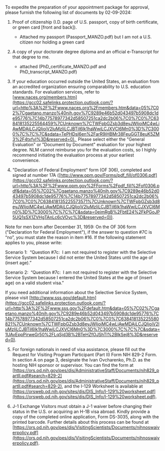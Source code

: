 
To expedite the preparation of your appointment package for approval, please furnish the following list of documents by 02-09-2024:

1. Proof of citizenship (I.D. page of U.S. passport, copy of birth certificate, or green card [front and back]). 
	- Attached my passport (Passport_MANZO.pdf) but I am not a U.S. citizen nor holding a green card

2. A copy of your doctorate degree diploma and an official e-Transcript for that degree to me.
	 - attached  (PhD_certificate_MANZO.pdf and PhD_transcript_MANZO.pdf)

5. If your education occurred outside the United States, an evaluation from an accredited organization ensuring comparability to U.S. education standards. For evaluation services, refer to [www.naces.org/members.htm](https://gcc02.safelinks.protection.outlook.com/?url=http%3A%2F%2Fwww.naces.org%2Fmembers.htm&data=05%7C02%7Cgaetano.manzo%40nih.gov%7C9289e46b52d043497b5908dc1de95776%7C14b77578977342d58507251ca2dc2b06%7C0%7C0%7C638418135225564459%7CUnknown%7CTWFpbGZsb3d8eyJWIjoiMC4wLjAwMDAiLCJQIjoiV2luMzIiLCJBTiI6Ik1haWwiLCJXVCI6Mn0%3D%7C3000%7C%7C%7C&sdata=TePHDsI6en%2FarR9iHBMr38FeuGGT8euK5ZM3%2F4txfyI%3D&reserved=0).  Please select either the "General Evaluation" or "Document by Document" evaluation for your highest degree. NLM cannot reimburse you for the evaluation costs, so I highly recommend initiating the evaluation process at your earliest convenience.

6. "Declaration of Federal Employment" form (OF 306), completed and signed at number 17A ([http://www.opm.gov/Forms/pdf_fill/of0306.pdf](https://gcc02.safelinks.protection.outlook.com/?url=http%3A%2F%2Fwww.opm.gov%2FForms%2Fpdf_fill%2Fof0306.pdf&data=05%7C02%7Cgaetano.manzo%40nih.gov%7C9289e46b52d043497b5908dc1de95776%7C14b77578977342d58507251ca2dc2b06%7C0%7C0%7C638418135225573571%7CUnknown%7CTWFpbGZsb3d8eyJWIjoiMC4wLjAwMDAiLCJQIjoiV2luMzIiLCJBTiI6Ik1haWwiLCJXVCI6Mn0%3D%7C3000%7C%7C%7C&sdata=0eimRgB%2FbtE24%2FkPGoJP5UQ1sSX1ZVHgTAnLc6cVOyc%3D&reserved=0)).

Note for men born after December 31, 1959: On the OF 306 form ("Declaration for Federal Employment"), if the answer to question #7C is “no”, you must state the reason in item #16. If the following statement applies to you, please write:

Scenario 1:  “Question #7c:  I am not required to register with the Selective Service System because I did not enter the United States until the age of (insert age).”

Scenario 2:  “Question #7c:  I am not required to register with the Selective Service System because I entered the United States at the age of (insert age) on a valid student visa.”

If you need additional information about the Selective Service System, please visit [http://www.sss.gov/default.htm](https://gcc02.safelinks.protection.outlook.com/?url=http%3A%2F%2Fwww.sss.gov%2Fdefault.htm&data=05%7C02%7Cgaetano.manzo%40nih.gov%7C9289e46b52d043497b5908dc1de95776%7C14b77578977342d58507251ca2dc2b06%7C0%7C0%7C638418135225580821%7CUnknown%7CTWFpbGZsb3d8eyJWIjoiMC4wLjAwMDAiLCJQIjoiV2luMzIiLCJBTiI6Ik1haWwiLCJXVCI6Mn0%3D%7C3000%7C%7C%7C&sdata=1UAvEppPirweGr50%2FLqSjd3B%2BTeHZfOJShTl%2BIkSej8%3D&reserved=0).

5. For foreign nationals in need of visa assistance, please fill out the Request for Visiting Program Participant (Part II) Form NIH 829-2 Form. In section A on page 3, designate the Ivan Ovcharenko, Ph.D. as the hosting NIH sponsor or supervisor. You can find the form at [https://ors.od.nih.gov/pes/dis/AdministrativeStaff/Documents/nih829_partII.pdf#search=829-2](https://ors.od.nih.gov/pes/dis/AdministrativeStaff/Documents/nih829_partII.pdf#search=829-2), and the I-129 Worksheet is available at [https://orsweb.od.nih.gov/sites/dis/DIS_Info/I-129%20worksheet.pdf](https://orsweb.od.nih.gov/sites/dis/DIS_Info/I-129%20worksheet.pdf).

6. J-1 Exchange Visitors must obtain a J-1 waiver before changing their status in the U.S. or acquiring an H-1B visa abroad. Kindly provide a copy of the completed online application, Form DS-3035, along with the printed barcode. Further details about this process can be found at [https://ors.od.nih.gov/pes/dis/VisitingScientists/Documents/nihnoswaiverpolicy.pdf](https://ors.od.nih.gov/pes/dis/VisitingScientists/Documents/nihnoswaiverpolicy.pdf).